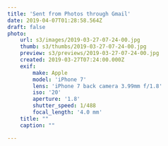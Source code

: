 ```yaml
---
title: 'Sent from Photos through Gmail'
date: 2019-04-07T01:28:58.564Z
draft: false
photo:
    url: s3/images/2019-03-27-07-24-00.jpg
    thumb: s3/thumbs/2019-03-27-07-24-00.jpg
    preview: s3/previews/2019-03-27-07-24-00.jpg
    created: 2019-03-27T07:24:00.000Z
    exif:
        make: Apple
        model: 'iPhone 7'
        lens: 'iPhone 7 back camera 3.99mm f/1.8'
        iso: '20'
        aperture: '1.8'
        shutter_speed: 1/488
        focal_length: '4.0 mm'
    title: ""
    caption: ""

---
```

